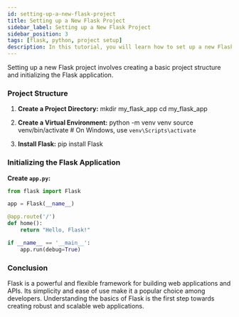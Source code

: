 ```yaml
---
id: setting-up-a-new-flask-project
title: Setting up a New Flask Project
sidebar_label: Setting up a New Flask Project
sidebar_position: 3
tags: [flask, python, project setup]
description: In this tutorial, you will learn how to set up a new Flask project.
---
```


Setting up a new Flask project involves creating a basic project structure and initializing the Flask application.

### Project Structure

1. **Create a Project Directory:**
mkdir my_flask_app
cd my_flask_app

2. **Create a Virtual Environment:**
python -m venv venv
source venv/bin/activate   # On Windows, use `venv\Scripts\activate`

3. **Install Flask:**
pip install Flask

### Initializing the Flask Application

**Create `app.py`:**
```python
from flask import Flask

app = Flask(__name__)

@app.route('/')
def home():
    return "Hello, Flask!"

if __name__ == '__main__':
    app.run(debug=True)
```

### Conclusion

Flask is a powerful and flexible framework for building web applications and APIs. Its simplicity and ease of use make it a popular choice among developers. Understanding the basics of Flask is the first step towards creating robust and scalable web applications.